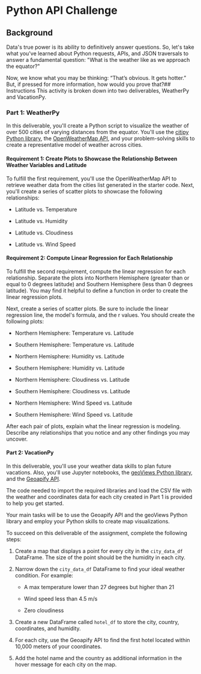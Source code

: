 # Python API Challenge
## Background
Data's true power is its ability to definitively answer questions. So, let's take what you've learned about Python requests, APIs, and JSON traversals to answer a fundamental question: "What is the weather like as we approach the equator?"

Now, we know what you may be thinking: “That’s obvious. It gets hotter.” But, if pressed for more information, how would you prove that?## Instructions
This activity is broken down into two deliverables, WeatherPy and VacationPy.
### Part 1: WeatherPy
In this deliverable, you'll create a Python script to visualize the weather of over 500 cities of varying distances from the equator. You'll use the [citipy Python library](https://pypi.org/project/citipy/), the [OpenWeatherMap API](https://openweathermap.org/api), and your problem-solving skills to create a representative model of weather across cities.

#### Requirement 1: Create Plots to Showcase the Relationship Between Weather Variables and Latitude
To fulfill the first requirement, you'll use the OpenWeatherMap API to retrieve weather data from the cities list generated in the starter code. Next, you'll create a series of scatter plots to showcase the following relationships:

* Latitude vs. Temperature

* Latitude vs. Humidity

* Latitude vs. Cloudiness

* Latitude vs. Wind Speed

#### Requirement 2: Compute Linear Regression for Each Relationship
To fulfill the second requirement, compute the linear regression for each relationship. Separate the plots into Northern Hemisphere (greater than or equal to 0 degrees latitude) and Southern Hemisphere (less than 0 degrees latitude). You may find it helpful to define a function in order to create the linear regression plots.

Next, create a series of scatter plots. Be sure to include the linear regression line, the model's formula, and the r values. You should create the following plots:

* Northern Hemisphere: Temperature vs. Latitude

* Southern Hemisphere: Temperature vs. Latitude

* Northern Hemisphere: Humidity vs. Latitude

* Southern Hemisphere: Humidity vs. Latitude

* Northern Hemisphere: Cloudiness vs. Latitude

* Southern Hemisphere: Cloudiness vs. Latitude

* Northern Hemisphere: Wind Speed vs. Latitude

* Southern Hemisphere: Wind Speed vs. Latitude

After each pair of plots, explain what the linear regression is modeling. Describe any relationships that you notice and any other findings you may uncover.

#### Part 2: VacationPy
In this deliverable, you'll use your weather data skills to plan future vacations. Also, you'll use Jupyter notebooks, the [geoViews Python library](https://pypi.org/project/geoviews/), and the [Geoapify API](https://www.geoapify.com/geocoding-api?gclid=CjwKCAiAioifBhAXEiwApzCzttt8iux5VmpwHCZ7kmOD-TCHdNMXAoQqB7eK6VGVq7DMXH-jsNw8IRoCeDgQAvD_BwE).

The code needed to import the required libraries and load the CSV file with the weather and coordinates data for each city created in Part 1 is provided to help you get started.

Your main tasks will be to use the Geoapify API and the geoViews Python library and employ your Python skills to create map visualizations.

To succeed on this deliverable of the assignment, complete the following steps:

 1. Create a map that displays a point for every city in the `city_data_df` DataFrame. The size of the point should be the humidity in each city.
 2. Narrow down the `city_data_df` DataFrame to find your ideal weather condition. For example:

    * A max temperature lower than 27 degrees but higher than 21

    * Wind speed less than 4.5 m/s

    * Zero cloudiness

 3. Create a new DataFrame called `hotel_df` to store the city, country, coordinates, and humidity.

 4. For each city, use the Geoapify API to find the first hotel located within 10,000 meters of your coordinates.

 5. Add the hotel name and the country as additional information in the hover message for each city on the map.
